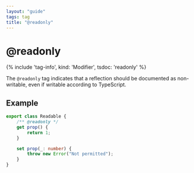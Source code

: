 ```yaml
---
layout: "guide"
tags: tag
title: "@readonly"
---
```


# @readonly

{% include 'tag-info', kind: 'Modifier', tsdoc: 'readonly' %}

The `@readonly` tag indicates that a reflection should be documented as non-writable, even if writable
according to TypeScript.

## Example

```ts
export class Readable {
    /** @readonly */
    get prop() {
        return 1;
    }

    set prop(_: number) {
        throw new Error("Not permitted");
    }
}
```
